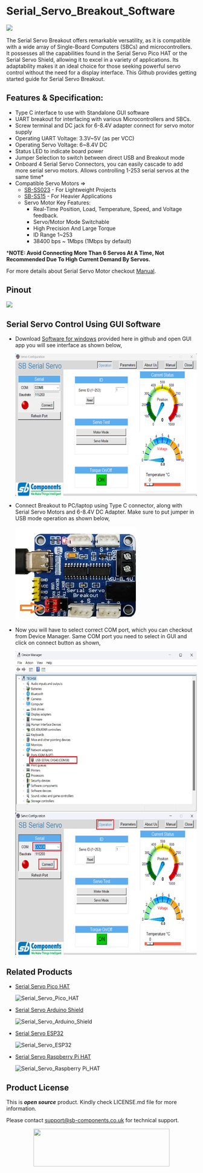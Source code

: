 # Serial_Servo_Breakout_Software

<img src= "https://cdn.shopify.com/s/files/1/1217/2104/files/Artboard_1_5b49389d-44e7-43b4-8106-481d6ff27fe6.png?v=1718780960" />

The Serial Servo Breakout offers remarkable versatility, as it is compatible with a wide array of Single-Board Computers (SBCs) and microcontrollers. It possesses all the capabilities found in the Serial Servo Pico HAT or the Serial Servo Shield, allowing it to excel in a variety of applications. Its adaptability makes it an ideal choice for those seeking powerful servo control without the need for a display interface.
This Github provides getting started guide for Serial Servo Breakout.

## Features & Specification:
- Type C interface to use with Standalone GUI software
- UART breakout for interfacing with various Microcontrollers and SBCs.
- Screw terminal and DC jack for 6-8.4V adapter connect for servo motor supply
- Operating UART Voltage: 3.3V~5V (as per VCC)
- Operating Servo Voltage: 6~8.4V DC
- Status LED to indicate board power
- Jumper Selection to switch between direct USB and Breakout mode
- Onboard 4 Serial Servo Connectors, you can easily cascade to add more serial servo motors. Allows controlling 1-253 serial servos at the same time*
- Compatible Servo Motors =>
    - [SB-SS023](https://shop.sb-components.co.uk/products/sb-serial-servo-sb-ss023-powerful-multi-purpose-digital-servo-motor?_pos=1&_sid=5cba75e00&_ss=r) - For Lightweight Projects
    - [SB-SS15](https://shop.sb-components.co.uk/products/sb-serial-servo-sb-ss15-powerful-multi-purpose-digital-servo-motor?_pos=2&_sid=5cba75e00&_ss=r) - For Heavier Applications
    - Servo Motor Key Features:
      - Real-Time Position, Load, Temperature, Speed, and Voltage feedback.
      - Servo/Motor Mode Switchable
      - High Precision And Large Torque
      - ID Range 1~253
      - 38400 bps ~ 1Mbps (1Mbps by default)

***NOTE:  Avoid Connecting More Than 6 Servos At A Time, Not Recommended Due To High Current Demand By Servos.**

For more details about Serial Servo Motor checkout [Manual](https://github.com/sbcshop/Serial_Servo_Breakout_Software/blob/main/Documents/SB_Servo_User_Manual.pdf).

## Pinout
<img src= "https://cdn.shopify.com/s/files/1/1217/2104/files/Artboard_1_copy_5.png?v=1718801686" />

## Serial Servo Control Using GUI Software
- Download [Software for windows](https://github.com/sbcshop/Serial_Servo_Breakout_Software/tree/main/SB-SERIAL-SERVO%20Software) provided here in github and open GUI app you will see interface as shown below,

  <img src="https://github.com/sbcshop/Serial_Servo_Breakout_Software/blob/main/images/gui_interface.png" width="598" height="376" />
  
- Connect Breakout to PC/laptop using Type C connector, along with Serial Servo Motors and 6-8.4V DC Adapter. Make sure to put jumper in USB mode operation as shown below,
  
  <img src="https://github.com/sbcshop/Serial_Servo_Breakout_Software/blob/main/images/usb_mode.jpg" width="" height=""/>

- Now you will have to select correct COM port, which you can checkout from Device Manager. Same COM port you need to select in GUI and click on connect button as shown,

  <img src="https://github.com/sbcshop/Serial_Servo_Breakout_Software/blob/main/images/device_manager.jpg" width="582" height="424"/>

  <img src="https://github.com/sbcshop/Serial_Servo_Breakout_Software/blob/main/images/gui_com_connect.jpg" width="598" height="376"/>
  

## Related Products  

  * [Serial Servo Pico HAT](https://shop.sb-components.co.uk/products/serial-servo-hat-for-pico?_pos=5&_sid=8d954c383&_ss=r)

    ![Serial_Servo_Pico_HAT](https://shop.sb-components.co.uk/cdn/shop/files/SerialServoPicoHAT.jpg?v=1698412993&width=150)
    
  * [Serial Servo Arduino Shield](https://shop.sb-components.co.uk/products/serial-servo-arduino-shield?_pos=4&_sid=8d954c383&_ss=r)

    ![Serial_Servo_Arduino_Shield](https://shop.sb-components.co.uk/cdn/shop/files/servomotoron.jpg?v=1698413149&width=150)

  * [Serial Servo ESP32](https://shop.sb-components.co.uk/products/serial-servo-based-on-esp32?_pos=6&_sid=8d954c383&_ss=r)

    ![Serial_Servo_ESP32](https://shop.sb-components.co.uk/cdn/shop/files/SerialServobasedonESP32.jpg?v=1698412841&width=150)
    
  * [Serial Servo Raspberry Pi HAT](https://shop.sb-components.co.uk/products/serial-servo-hat-for-raspberry-pi?_pos=7&_sid=8d954c383&_ss=r)

    ![Serial_Servo_Raspberry Pi_HAT](https://shop.sb-components.co.uk/cdn/shop/files/SerialServoRaspberryPiHAT.jpg?v=1698412485&width=150)



## Product License

This is ***open source*** product. Kindly check LICENSE.md file for more information.

Please contact support@sb-components.co.uk for technical support.
<p align="center">
  <img width="360" height="100" src="https://cdn.shopify.com/s/files/1/1217/2104/files/Logo_sb_component_3.png?v=1666086771&width=300">
</p>
